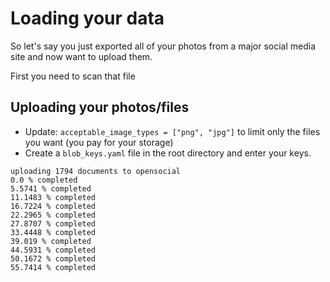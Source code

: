 # Loading your data

So let's say you just exported all of your photos from a major social media site and now want to upload them. 

First you need to scan that file

## Uploading your photos/files

* Update: `acceptable_image_types = ["png", "jpg"]` to limit only the files you want (you pay for your storage)
* Create a `blob_keys.yaml` file in the root directory and enter your keys. 

```
uploading 1794 documents to opensocial
0.0 % completed
5.5741 % completed
11.1483 % completed
16.7224 % completed
22.2965 % completed
27.8707 % completed
33.4448 % completed
39.019 % completed
44.5931 % completed
50.1672 % completed
55.7414 % completed
```